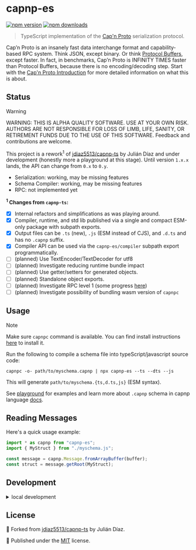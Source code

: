 #  capnp-es

<!-- automd:badges color=yellow -->

[![npm version](https://img.shields.io/npm/v/capnp-es?color=yellow)](https://npmjs.com/package/capnp-es)
[![npm downloads](https://img.shields.io/npm/dm/capnp-es?color=yellow)](https://npmjs.com/package/capnp-es)

<!-- /automd -->

> TypeScript implementation of the [Cap'n Proto](https://capnproto.org) serialization protocol.

Cap’n Proto is an insanely fast data interchange format and capability-based RPC system. Think JSON, except binary. Or think [Protocol Buffers](https://github.com/protocolbuffers/protobuf), except faster. In fact, in benchmarks, Cap’n Proto is INFINITY TIMES faster than Protocol Buffers, because there is no encoding/decoding step. Start with the [Cap'n Proto Introduction](https://capnproto.org/index.html) for more detailed information on what this is about.

## Status

> [!WARNING]
> WARNING: THIS IS ALPHA QUALITY SOFTWARE. USE AT YOUR OWN RISK. AUTHORS ARE NOT RESPONSIBLE FOR LOSS OF LIMB, LIFE, SANITY, OR RETIREMENT FUNDS DUE TO THE USE OF THIS SOFTWARE. Feedback and contributions are welcome.

This project is a rework<sup>1</sup> of [jdiaz5513/capnp-ts](https://github.com/jdiaz5513/capnp-ts/) by Julián Díaz and under development (honestly more a playground at this stage). Until version `1.x.x` lands, the API can change from `0.x` to `0.y`.

- Serialization: working, may be missing features
- Schema Compiler: working, may be missing features
- RPC: not implemented yet

**<sup>1</sup> Changes from `capnp-ts`:**

- [x] Internal refactors and simplifications as was playing around.
- [x] Compiler, runtime, and std lib published via a single and compact ESM-only package with subpath exports.
- [x] Output files can be `.ts` (new), `.js` (ESM instead of CJS), and `.d.ts` and has no `.capnp` suffix.
- [x] Compiler API can be used via the `capnp-es/compiler` subpath export programmatically.
- [ ] (planned) Use TextEncoder/TextDecoder for utf8
- [ ] (planned) Investigate reducing runtime bundle impact
- [ ] (planned) Use getter/setters for generated objects.
- [ ] (planned) Standalone object exports.
- [ ] (planned) Investigate RPC level 1 (some progress [here](https://github.com/jdiaz5513/capnp-ts/pull/169))
- [ ] (planned) Investigate possibility of bundling wasm version of `capnpc`

## Usage

> [!NOTE]
> Make sure `capnpc` command is available. You can find install instructions [here](https://capnproto.org/capnp-tool.html) to install it.

Run the following to compile a schema file into typeScript/javascript source code:

```shell
capnpc -o- path/to/myschema.capnp | npx capnp-es --ts --dts --js
```

This will generate `path/to/myschema.{ts,d.ts,js}` (ESM syntax).

See [playground](./playground/) for examples and learn more about `.capnp` schema in capnp language [docs](https://capnproto.org/language.html).

## Reading Messages

Here's a quick usage example:

```ts
import * as capnp from "capnp-es";
import { MyStruct } from "./myschema.js";

const message = capnp.Message.fromArrayBuffer(buffer);
const struct = message.getRoot(MyStruct);
```

## Development

<details>

<summary>local development</summary>

- Clone this repository
- Install the latest LTS version of [Node.js](https://nodejs.org/en/)
- Enable [Corepack](https://github.com/nodejs/corepack) using `corepack enable`
- Install dependencies using `pnpm install`
- Run interactive tests using `pnpm dev`

</details>

## License

🔀 Forked from [jdiaz5513/capnp-ts](https://github.com/jdiaz5513/capnp-ts/) by Julián Díaz.

💛 Published under the [MIT](https://github.com/unjs/capnp-es/blob/main/LICENSE) license.
